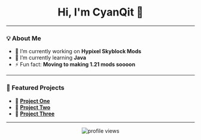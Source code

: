 <h1 align="center">Hi, I'm CyanQit 👋</h1>

---

### 💡 About Me
- 🔭 I’m currently working on **Hypixel Skyblock Mods**
- 🌱 I’m currently learning **Java**
- ⚡ Fun fact: **Moving to making 1.21 mods soooon**

---

### 📂 Featured Projects

- 🔹 [**Project One**](https://github.com/your-username/project-one)
- 🔹 [**Project Two**](https://github.com/your-username/project-two)
- 🔹 [**Project Three**](https://github.com/your-username/project-three)

---

<!-- Optional: Profile Views -->
<p align="center">
  <img src="https://komarev.com/ghpvc/?username=cyanqit&style=flat-square&color=blue" alt="profile views"/>
</p>

